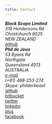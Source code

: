 ```yaml
---
title: Contact
---
```


<div class="row">
<div class="span5">
<address>
  <strong>Block Scope Limited</strong><br/>
  319 Hendersons Rd<br/>
  Christchurch 8025<br/>
  NEW ZEALAND<br/>
  <i class="icon-github"></i>
  <a href="https://github.com/blockscope" target="_blank">github</a><br/>
</address>
</div> 
<div class="span5">
<address>
  <strong>Phil de Joux</strong><br/>
  53 Ryans Rd<br/>
  Northgate<br/>
  Queensland 4013<br/>
  AUSTRALIA<br/>
  <a class="email" href="http://www.google.com/recaptcha/mailhide/d?k=01T2ym63gotF7mfLYsrut4JA==&c=ptNmr9pYzXwzBHizlxHLG-sMQmfixuQ1RrgCmVEYsC0=" target="_blank">e-mail</a><br/>
  <i class="icon-phone"></i> (+61) 488-253-274<br/>
  Skype: philderbeast<br/>
</address>
</div> 
<div class="span2">
  <i class="icon-github"></i>
  <a href="https://github.com/philderbeast" target="_blank">github</a><br/>
  <i class="icon-sign-blank"></i>
  <a href="https://bitbucket.org/philderbeast" target="_blank">bitbucket</a><br/>
  <i class="icon-twitter"></i>
  <a href="https://twitter.com/philderbeast" target="_blank">twitter</a><br/>
  <i class="icon-linkedin"></i>
  <a href="http://www.linkedin.com/pub/phil-de-joux/0/b19/a51" target="_blank">linkedin</a><br/>
  <i class="icon-google-plus"></i>
  <a href="https://plus.google.com/110940964100348607306/about" target="_blank">plus</a><br/>
  <i class="icon-facebook"></i>
  <a href="http://www.facebook.com/phil.dejoux"
  target="_blank">facebook</a><br/>
</div>

